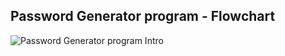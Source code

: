 ## Password Generator program - Flowchart

![Password Generator program Intro](flowchart/password_generator_program.png?raw=true)

